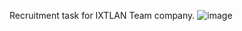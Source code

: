 Recruitment task for IXTLAN Team company.
![image](https://github.com/TasTyy/Koledarcek/assets/43649526/1b51f06d-99df-4a40-9351-c9d3f63095dd)
